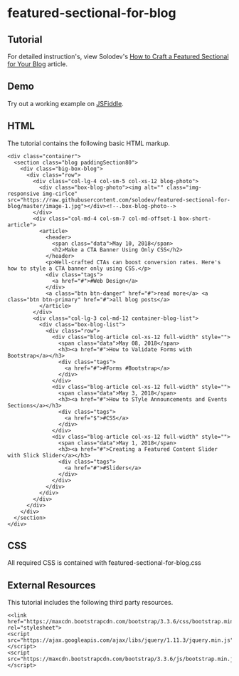 # featured-sectional-for-blog

## Tutorial		  
For detailed instruction's, view Solodev's [How to Craft a Featured Sectional for Your Blog](https://www.solodev.com/blog/web-design/how-to-craft-a-featured-sectional-for-your-blog.stml) article.
 
## Demo
  		  
Try out a working example on [JSFiddle](https://jsfiddle.net/solodev/yezbejd7/).

## HTML

The tutorial contains the following basic HTML markup.

```
<div class="container">
  <section class="blog paddingSection80">
    <div class="big-box-blog">
      <div class="row">
        <div class="col-lg-4 col-sm-5 col-xs-12 blog-photo">
          <div class="box-blog-photo"><img alt="" class="img-responsive img-cirlce" src="https://raw.githubusercontent.com/solodev/featured-sectional-for-blog/master/image-1.jpg"></div><!--.box-blog-photo-->
        </div>
        <div class="col-md-4 col-sm-7 col-md-offset-1 box-short-article">
          <article>
            <header>
              <span class="data">May 10, 2018</span>
              <h2>Make a CTA Banner Using Only CSS</h2>
            </header>
            <p>Well-crafted CTAs can boost conversion rates. Here's how to style a CTA banner only using CSS.</p>
            <div class="tags">
              <a href="#">#Web Design</a>
            </div>
            <a class="btn btn-danger" href="#">read more</a> <a class="btn btn-primary" href="#">all blog posts</a>
          </article>
        </div>
        <div class="col-lg-3 col-md-12 container-blog-list">
          <div class="box-blog-list">
            <div class="row">
              <div class="blog-article col-xs-12 full-width" style="">
                <span class="data">May 08, 2018</span>
                <h3><a href="#">How to Validate Forms with Bootstrap</a></h3>
                <div class="tags">
                  <a href="#">#Forms #Bootstrap</a>
                </div>
              </div>
              <div class="blog-article col-xs-12 full-width" style="">
                <span class="data">May 3, 2018</span>
                <h3><a href="#">How to STyle Announcements and Events Sections</a></h3>
                <div class="tags">
                  <a href="$">#CSS</a>
                </div>
              </div>
              <div class="blog-article col-xs-12 full-width" style="">
                <span class="data">May 1, 2018</span>
                <h3><a href="#">Creating a Featured Content Slider with Slick Slider</a></h3>
                <div class="tags">
                  <a href="#">#Sliders</a>
                </div>
              </div>
            </div>
          </div>
        </div>
      </div>
    </div>
  </section>
</div>
```

## CSS

All required CSS is contained with featured-sectional-for-blog.css


## External Resources

This tutorial includes the following third party resources.

```
<<link href="https://maxcdn.bootstrapcdn.com/bootstrap/3.3.6/css/bootstrap.min.css" rel="stylesheet">
<script src="https://ajax.googleapis.com/ajax/libs/jquery/1.11.3/jquery.min.js"></script>
<script src="https://maxcdn.bootstrapcdn.com/bootstrap/3.3.6/js/bootstrap.min.js"></script>
```

